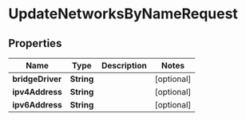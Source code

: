 

# UpdateNetworksByNameRequest


## Properties

| Name | Type | Description | Notes |
|------------ | ------------- | ------------- | -------------|
|**bridgeDriver** | **String** |  |  [optional] |
|**ipv4Address** | **String** |  |  [optional] |
|**ipv6Address** | **String** |  |  [optional] |



